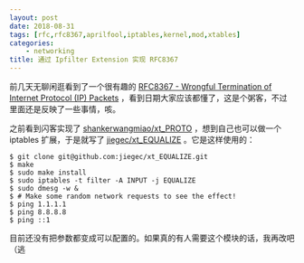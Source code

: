 ```yaml
---
layout: post
date: 2018-08-31
tags: [rfc,rfc8367,aprilfool,iptables,kernel,mod,xtables]
categories:
    - networking
title: 通过 Ipfilter Extension 实现 RFC8367
---
```


前几天无聊闲逛看到了一个很有趣的 [RFC8367 - Wrongful Termination of Internet Protocol (IP) Packets](https://tools.ietf.org/html/rfc8367) ，看到日期大家应该都懂了，这是个粥客，不过里面还是反映了一些事情，咳。

之前看到闪客实现了 [shankerwangmiao/xt_PROTO](https://github.com/shankerwangmiao/xt_PROTO) ，想到自己也可以做一个 iptables 扩展，于是就写了 [jiegec/xt_EQUALIZE](https://github.com/jiegec/xt_EQUALIZE) 。它是这样使用的：

```shell
$ git clone git@github.com:jiegec/xt_EQUALIZE.git
$ make
$ sudo make install
$ sudo iptables -t filter -A INPUT -j EQUALIZE
$ sudo dmesg -w &
$ # Make some random network requests to see the effect!
$ ping 1.1.1.1
$ ping 8.8.8.8
$ ping ::1
```

目前还没有把参数都变成可以配置的。如果真的有人需要这个模块的话，我再改吧（逃
